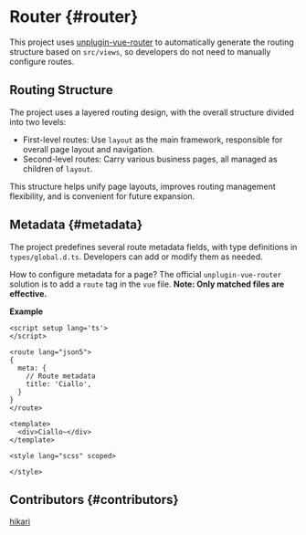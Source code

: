 # Router {#router}

This project uses [unplugin-vue-router](https://github.com/posva/unplugin-vue-router) to automatically generate the routing structure based on `src/views`, so developers do not need to manually configure routes.

## Routing Structure

The project uses a layered routing design, with the overall structure divided into two levels:

- First-level routes: Use `layout` as the main framework, responsible for overall page layout and navigation.
- Second-level routes: Carry various business pages, all managed as children of `layout`.

This structure helps unify page layouts, improves routing management flexibility, and is convenient for future expansion.

## Metadata {#metadata}

The project predefines several route metadata fields, with type definitions in `types/global.d.ts`. Developers can add or modify them as needed.

How to configure metadata for a page? The official `unplugin-vue-router` solution is to add a `route` tag in the `vue` file. **Note: Only matched files are effective.**

**Example**

```vue
<script setup lang='ts'>
</script>

<route lang="json5">
{
  meta: {
    // Route metadata
    title: 'Ciallo',
  }
}
</route>

<template>
  <div>Ciallo~</div>
</template>

<style lang="scss" scoped>

</style>
```

## Contributors {#contributors}

[hikari](https://github.com/liuyax0818)
